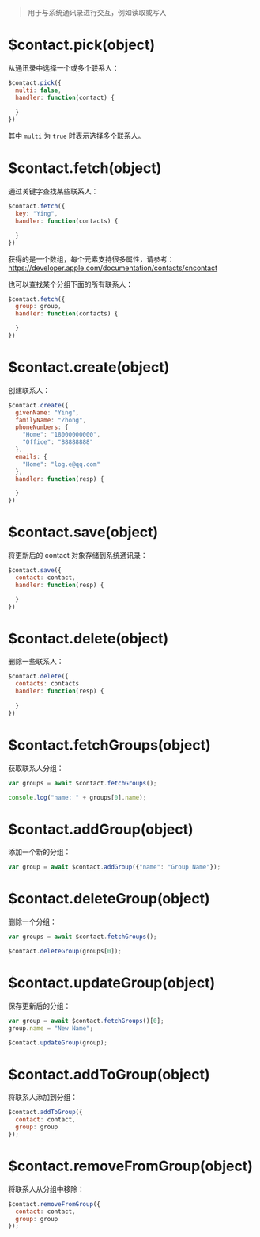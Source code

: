 > 用于与系统通讯录进行交互，例如读取或写入

# $contact.pick(object)

从通讯录中选择一个或多个联系人：

```js
$contact.pick({
  multi: false,
  handler: function(contact) {
    
  }
})
```

其中 `multi` 为 `true` 时表示选择多个联系人。

# $contact.fetch(object)

通过关键字查找某些联系人：

```js
$contact.fetch({
  key: "Ying",
  handler: function(contacts) {

  }
})
```

获得的是一个数组，每个元素支持很多属性，请参考：https://developer.apple.com/documentation/contacts/cncontact

也可以查找某个分组下面的所有联系人：

```js
$contact.fetch({
  group: group,
  handler: function(contacts) {

  }
})
```

# $contact.create(object)

创建联系人：

```js
$contact.create({
  givenName: "Ying",
  familyName: "Zhong",
  phoneNumbers: {
    "Home": "18000000000",
    "Office": "88888888"
  },
  emails: {
    "Home": "log.e@qq.com"
  },
  handler: function(resp) {

  }
})
```

# $contact.save(object)

将更新后的 contact 对象存储到系统通讯录：

```js
$contact.save({
  contact: contact,
  handler: function(resp) {

  }
})
```

# $contact.delete(object)

删除一些联系人：

```js
$contact.delete({
  contacts: contacts
  handler: function(resp) {
    
  }
})
```

# $contact.fetchGroups(object)

获取联系人分组：

```js
var groups = await $contact.fetchGroups();

console.log("name: " + groups[0].name);
```

# $contact.addGroup(object)

添加一个新的分组：

```js
var group = await $contact.addGroup({"name": "Group Name"});
```

# $contact.deleteGroup(object)

删除一个分组：

```js
var groups = await $contact.fetchGroups();

$contact.deleteGroup(groups[0]);
```

# $contact.updateGroup(object)

保存更新后的分组：

```js
var group = await $contact.fetchGroups()[0];
group.name = "New Name";

$contact.updateGroup(group);
```

# $contact.addToGroup(object)

将联系人添加到分组：

```js
$contact.addToGroup({
  contact: contact,
  group: group
});
```

# $contact.removeFromGroup(object)

将联系人从分组中移除：

```js
$contact.removeFromGroup({
  contact: contact,
  group: group
});
```